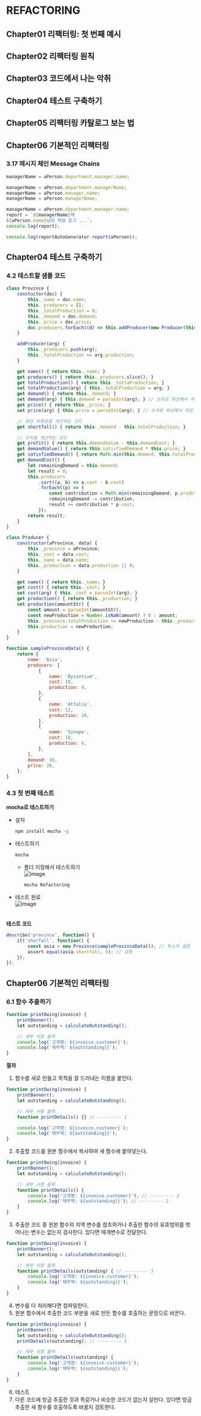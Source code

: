 # REFACTORING

## Chapter01 리팩터링: 첫 번째 예시

## Chapter02 리팩터링 원칙

## Chapter03 코드에서 나는 악취

## Chapter04 테스트 구축하기

## Chapter05 리팩터링 카탈로그 보는 법

## Chapter06 기본적인 리팩터링

### 3.17 메시지 체인 Message Chains

```javascript
managerName = aPerson.department.manager.name;
```

```javascript
managerName = aPerson.department.managerName;
managerName = aPerson.manager.name;
managerName = aPerson.managerName;
```

```javascript
managerName = aPerson.department.manager.name;
report = `${managerName}께
${aPerson.name}님의 작업 로그 ...`;
console.log(report);
```

```javascript
console.log(reportAutoGenerator.report(aPerson));
```

## Chapter04 테스트 구축하기

### 4.2 테스트할 샘플 코드

```javascript
class Province {
    constuctor(doc) {
        this._name = doc.name;
        this._producers = [];
        this._totalProduction = 0;
        this._demand = doc.demand;
        this._price = doc.price;
        doc.producers.forEach((d) => this.addProducer(new Producer(this, d)));
    }

    addProducer(arg) {
        this._producers.push(arg);
        this._totalProduction += arg.production;
    }

    get name() { return this._name; }
    get producers() { return this._producers.slice(); }
    get totalProduction() { return this._totlaProduction; }
    set totalProduction(arg) { this._totalProduction = arg; }
    get demand() { return this._demand; }
    set demand(arg) { this.demand = parseInt(arg); } // 숫자로 파싱해서 저장
    get price() { return this._price; }
    set price(arg) { this.price = parseInt(arg); } // 숫자로 파싱해서 저장

    // 생산 부족분을 계산하는 코드
    get shortfall() { return this._demand - this.totalProduction; }

    // 수익을 계산하는 코드
    get profit() { return this.demandValue - this.demandCost; }
    get demandValue() { return this.satisfiedDemand * this.price; }
    get satisfiedDemand() { return Math.min(this.demand, this.totalProduction); }
    get demandCost() {
        let remainingDemand = this.demand;
        let result = 0;
        this.producers
            .sort((a, b) => a.cost - b.cost)
            .forEach((p) => {
                const contribution = Math.min(remainingDemand, p.prodution);
                remainingDemand -= contribution;
                result += contribution * p.cost;
            });
        return result;
    }
}

class Producer {
    constructor(aProvince, data) {
        this._province = aProvince;
        this._cost = data.cost;
        this._name = data.name;
        this._production = data.production || 0;
    }

    get name() { return this._name; }
    get cost() { return this._cost; }
    set cost(arg) { this._cost = parseInt(arg); }
    get production() { return this._production; }
    set production(amountStr) {
        const amount = parseInt(amountStr);
        const newProduction = Number.isNaN(amount) ? 0 : amount;
        this._province.totalProduction += newProduction - this._production;
        this.production = newProduction;
    }
}

function sampleProvinceData() {
    return {
        name: 'Asia',
        producers: [
            {
                name: 'Byzantium',
                cost: 10,
                production: 9,
            },
            {
                name: 'Attalia',
                cost: 12,
                production: 10,
            },
            {
                name: 'Sinope',
                cost: 10,
                production: 6,
            },
        ],
        demand: 30,
        price: 20,
    };
}
```

### 4.3 첫 번째 테스트
**mocha로 테스트하기**
- 설치
    ```bash
    npm install mocha -g
    ```

- 테스트하기
    ```bash
    mocha
    ```
    - 폴더 지정해서 테스트하기  
        ![image](https://user-images.githubusercontent.com/45534877/119459271-7dd88880-bd78-11eb-99c2-5838f9283082.png)
        ```bash
        mocha Refactoring
        ```
- 테스트 완료  
    ![image](https://user-images.githubusercontent.com/45534877/119459981-2981d880-bd79-11eb-86a9-2e33c68f181c.png)  
　  

**테스트 코드**
```javascript
describe('province', function() {
    it('shorfall', function() {
        const asia = new Province(sampleProvinceData()); // 픽스처 설정
        assert.equal(asia.shortfall, 5); // 검증
    });
});
```


## Chapter06 기본적인 리팩터링
### 6.1 함수 추출하기
```javascript
function printOwing(invoice) {
    printBanner();
    let outstanding = calculateOutstanding();

    // 세부 사항 출력
    console.log('고객명: ${invoice.customer}');
    console.log('채무액: ${outstanding}}');
}
```
**절차**
1. 함수를 새로 만들고 목적을 잘 드러내는 이름을 붙인다.
```javascript
function printOwing(invoice) {
    printBanner();
    let outstanding = calculateOutstanding();

    // 세부 사항 출력
    function printDetails() {} // --------- 1

    console.log('고객명: ${invoice.customer}');
    console.log('채무액: ${outstanding}}');
}
```
2. 추출할 코드를 원본 함수에서 복사하여 새 함수에 붙여넣는다.
```javascript
function printOwing(invoice) {
    printBanner();
    let outstanding = calculateOutstanding();

    // 세부 사항 출력
    function printDetails() {
        console.log('고객명: ${invoice.customer}'); // --------- 2
        console.log('채무액: ${outstanding}}'); // --------- 2
    }
}
```
3. 추출한 코드 중 원본 함수의 지역 변수를 참조하거나 추출한 함수의 유효범위를 벗어나는 변수는 없는지 검사한다. 있다면 매개변수로 전달한다.
```javascript
function printOwing(invoice) {
    printBanner();
    let outstanding = calculateOutstanding();

    // 세부 사항 출력
    function printDetails(outstanding) { // --------- 3
        console.log('고객명: ${invoice.customer}');
        console.log('채무액: ${outstanding}}');
    }
}
```
4. 변수를 다 처리해다면 컴파일한다.
5. 원본 함수에서 추출한 코드 부분을 새로 만든 함수를 호출하는 문장으로 바꾼다.
```javascript
function printOwing(invoice) {
    printBanner();
    let outstanding = calculateOutstanding();
    printDetails(outstanding); // --------- 5

    // 세부 사항 출력
    function printDetails(outstanding) {
        console.log('고객명: ${invoice.customer}');
        console.log('채무액: ${outstanding}}');
    }
}
```
6. 테스트
7. 다른 코드에 방금 추출한 것과 똑같거나 비슷한 코드가 없는지 살핀다. 있다면 방금 추출한 새 함수를 호출하도록 바꿀지 검토한다.
